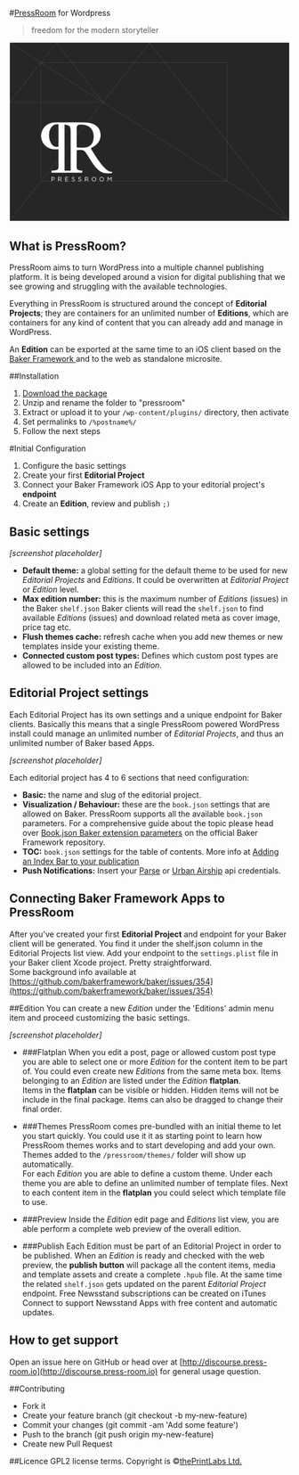 #[PressRoom](http://press-room.io/) for Wordpress

>freedom for the modern storyteller

![](PR-github.png?raw=true "PressRoom for Wordpress")

## What is PressRoom?
PressRoom aims to turn WordPress into a multiple channel publishing platform. It is being developed around a vision for digital publishing that we see growing and struggling with the available technologies. 

Everything in PressRoom is structured around the concept of **Editorial Projects**; they are containers for an unlimited number of **Editions**, which are containers for any kind of content that you can already add and manage in WordPress. 

An **Edition** can be exported at the same time to an iOS client based on the [Baker Framework ](https://github.com/bakerframework/baker) and to the web as standalone microsite. 

##Installation

1. [Download the package](https://github.com/thePrintLabs/pressroom/archive/master.zip)
2. Unzip and rename the folder to "pressroom"
3. Extract or upload it to your ```/wp-content/plugins/``` directory, then activate
4. Set permalinks to ```/%postname%/```
5. Follow the next steps

#Initial Configuration
1. Configure the basic settings
2. Create your first **Editorial Project**
3. Connect your Baker Framework iOS App to your editorial project's **endpoint**
4. Create an **Edition**, review and publish ```;)```

## Basic settings

*[screenshot placeholder]*

- **Default theme:** a global setting for the default theme to be used for new *Editorial Projects* and *Editions*. It could be overwritten at *Editorial Project* or *Edition* level.
- **Max edition number:** this is the maximum number of *Editions* (issues) in the Baker ```shelf.json``` Baker clients will read the ```shelf.json``` to find available *Editions* (issues) and download related meta as cover image, price tag etc. 
- **Flush themes cache:** refresh cache when you add new themes or new templates inside your existing theme.
- **Connected custom post types:** Defines which custom post types are allowed to be included into an *Edition*.

## Editorial Project settings
Each Editorial Project has its own settings and a unique endpoint for Baker clients. Basically this means that a single PressRoom powered WordPress install could manage an unlimited number of *Editorial Projects*, and thus an unlimited number of Baker based Apps.   

*[screenshot placeholder]*

Each editorial project has 4 to 6 sections that need configuration:

- **Basic:** the name and slug of the editorial project.
- **Visualization / Behaviour:** these are the ```book.json``` settings that are allowed on Baker. PressRoom supports all the available ```book.json``` parameters. For a comprehensive guide about the topic please head over [Book.json Baker extension parameters](https://github.com/bakerframework/baker/wiki/Book.json-Baker-extension-parameters) on the official Baker Framework repository. 
- **TOC:** ```book.json``` settings for the table of contents. More info at [Adding an Index Bar to your publication](https://github.com/bakerframework/baker/wiki/Adding-an-Index-Bar-to-your-publication)
- **Push Notifications:** Insert your [Parse](https://parse.com/) or [Urban Airship](http://urbanairship.com/) api credentials. 

## Connecting Baker Framework Apps to PressRoom
After you've created your first **Editorial Project** and endpoint for your Baker client will be generated. You find it under the shelf.json column in the Editorial Projects list view. Add your endpoint to the ```settings.plist``` file in your Baker client Xcode project. Pretty straightforward.    
Some background info available at [https://github.com/bakerframework/baker/issues/354](https://github.com/bakerframework/baker/issues/354)

##Edition
You can create a new *Edition* under the 'Editions' admin menu item and proceed customizing the basic settings. 

*[screenshot placeholder]*

- ###Flatplan 
When you edit a post, page or allowed custom post type you are able to select one or more *Edition* for the content item to be part of. You could even create new *Editions* from the same meta box. Items belonging to an *Edition* are listed under the *Edition* **flatplan**.     
Items in the **flatplan** can be visible or hidden. Hidden items will not be include in the final package. Items can also be dragged to change their final order. 

- ###Themes
PressRoom comes pre-bundled with an initial theme to let you start quickly. You could use it it as starting point to learn how PressRoom themes works and to start developing and add your own. Themes added to the ```/pressroom/themes/``` folder will show up automatically.    
For each *Edition* you are able to define a custom theme. Under each theme you are able to define an unlimited number of template files. Next to each content item in the **flatplan** you could select which template file to use. 

- ###Preview
Inside the *Edition* edit page and *Editions* list view, you are able perform a complete web preview of the overall edition. 

- ###Publish
Each Edition must be part of an Editorial Project in order to be published. When an *Edition* is ready and checked with the web preview, the **publish button** will package all the content items, media and template assets and create a complete ```.hpub``` file. At the same time the related ```shelf.json``` gets  updated on the parent *Editorial Project* endpoint.
Free Newsstand subscriptions can be created on iTunes Connect to support Newsstand Apps with free content and automatic updates.

## How to get support
Open an issue here on GitHub or head over at [http://discourse.press-room.io](http://discourse.press-room.io) for general usage question.

##Contributing

- Fork it
- Create your feature branch (git checkout -b my-new-feature)
- Commit your changes (git commit -am 'Add some feature')
- Push to the branch (git push origin my-new-feature)
- Create new Pull Request

##Licence
GPL2 license terms. Copyright is ©[thePrintLabs Ltd.](http://theprintlabs.com)
